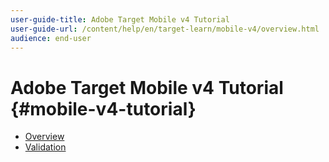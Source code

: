 ```yaml
---
user-guide-title: Adobe Target Mobile v4 Tutorial
user-guide-url: /content/help/en/target-learn/mobile-v4/overview.html
audience: end-user
---
```


# Adobe Target Mobile v4 Tutorial {#mobile-v4-tutorial}

+ [Overview](overview.md)
+ [Validation](validation.md)
